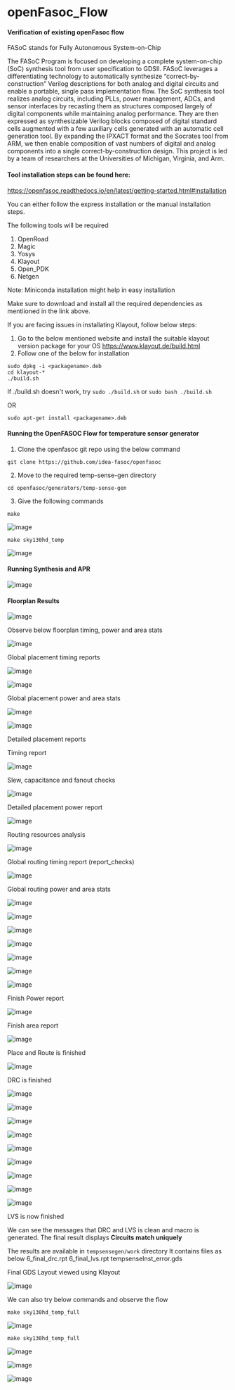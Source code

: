 # openFasoc_Flow
<h4> Verification of existing openFasoc flow </h4>

FASoC stands for Fully Autonomous System-on-Chip

The FASoC Program is focused on developing a complete system-on-chip (SoC) synthesis tool from user specification to GDSII. FASoC leverages a differentiating technology to automatically synthesize “correct-by-construction” Verilog descriptions for both analog and digital circuits and enable a portable, single pass implementation flow. The SoC synthesis tool realizes analog circuits, including PLLs, power management, ADCs, and sensor interfaces by recasting them as structures composed largely of digital components while maintaining analog performance. They are then expressed as synthesizable Verilog blocks composed of digital standard cells augmented with a few auxiliary cells generated with an automatic cell generation tool. By expanding the IPXACT format and the Socrates tool from ARM, we then enable composition of vast numbers of digital and analog components into a single correct-by-construction design. This project is led by a team of researchers at the Universities of Michigan, Virginia, and Arm.

<h4> Tool installation steps can be found here: </h4>

https://openfasoc.readthedocs.io/en/latest/getting-started.html#installation

You can either follow the express installation or the manual installation steps.

The following tools will be required
1. OpenRoad
2. Magic
3. Yosys
4. Klayout
5. Open_PDK
6. Netgen

Note: Miniconda installation might help in easy installation

Make sure to download and install all the required dependencies as mentiioned in the link above.

If you are facing issues in installating Klayout, follow below steps:
1. Go to the below mentioned website and install the suitable klayout version package for your OS
https://www.klayout.de/build.html
2. Follow one of the below for installation
```
sudo dpkg -i <packagename>.deb
cd klayout-*
./build.sh
````
If ./build.sh doesn't work, try ``` sudo ./build.sh ``` or ``` sudo bash ./build.sh ```

OR 

```
sudo apt-get install <packagename>.deb
```

<h4> Running the OpenFASOC Flow for temperature sensor generator </h4>

1. Clone the openfasoc git repo using the below command

```
git clone https://github.com/idea-fasoc/openfasoc
```

2. Move to the required temp-sense-gen directory 
```
cd openfasoc/generators/temp-sense-gen
```

3. Give the following commands

```
make

```

![image](https://user-images.githubusercontent.com/110677094/198135692-616313f9-68f3-493f-816b-73f091eef640.png)

```
make sky130hd_temp
```

![image](https://user-images.githubusercontent.com/110677094/198135936-98aaec16-ad55-48e7-8def-fc932b769157.png)

<h4> Running Synthesis and APR </h4>

![image](https://user-images.githubusercontent.com/110677094/198136347-0871fcbe-b11c-4ef4-ad29-9933c8e5831e.png)

<h4> Floorplan Results </h4>

![image](https://user-images.githubusercontent.com/110677094/198136608-2bb01a10-ab23-477f-aee5-5ca1c2308872.png)

Observe below floorplan timing, power and area stats

![image](https://user-images.githubusercontent.com/110677094/198136780-8d9e0694-09b9-4966-b8dc-c76297af7375.png)

Global placement timing reports

![image](https://user-images.githubusercontent.com/110677094/198137210-75a2d74b-b561-4888-8e3d-3a53bfaca9e9.png)

![image](https://user-images.githubusercontent.com/110677094/198137389-0ac4c572-defe-4933-8ccd-1027eeb78443.png)

Global placement power and area stats

![image](https://user-images.githubusercontent.com/110677094/198137460-4329a005-32a2-4dd9-b431-2064868d4d80.png)

![image](https://user-images.githubusercontent.com/110677094/198137719-069de85d-d636-4d3e-b1ac-0fce8568877c.png)

Detailed placement reports

Timing report

![image](https://user-images.githubusercontent.com/110677094/198137963-76a03034-14a7-4c90-8371-61538989824b.png)

Slew, capacitance and fanout checks

![image](https://user-images.githubusercontent.com/110677094/198138295-fb46e910-0e80-4754-b7f1-41a9e6b15c45.png)

Detailed placement power report

![image](https://user-images.githubusercontent.com/110677094/198138473-50fc5271-967a-409f-bb23-b2396cb6e82c.png)

Routing resources analysis

![image](https://user-images.githubusercontent.com/110677094/198138650-8a8fd0d7-89a7-482e-8b37-d5772ed1171a.png)

Global routing timing report (report_checks)

![image](https://user-images.githubusercontent.com/110677094/198138758-eff674d2-57a0-4e77-ae76-3835f23ca636.png)

Global routing power and area stats

![image](https://user-images.githubusercontent.com/110677094/198138827-019f9897-0297-47cd-ac50-5744d9db7b30.png)

![image](https://user-images.githubusercontent.com/110677094/198138904-a6393502-4b6e-43b8-9d74-735b3776f738.png)

![image](https://user-images.githubusercontent.com/110677094/198139204-3679f670-e444-49c6-b74f-be7121a44765.png)

![image](https://user-images.githubusercontent.com/110677094/198139299-988823ae-6d50-4303-981b-6c9b689823cb.png)

![image](https://user-images.githubusercontent.com/110677094/198139365-a3a850c4-d390-4ade-b07a-7ea9d91283c9.png)

![image](https://user-images.githubusercontent.com/110677094/198139741-866dfa0c-599b-4386-bf7f-529bc643e14d.png)

![image](https://user-images.githubusercontent.com/110677094/198139850-a05eb2f5-0dd5-4f32-9d05-16c73b13409c.png)

Finish Power report

![image](https://user-images.githubusercontent.com/110677094/198140225-4fafc61b-313a-4ffe-bfd8-de3ebb4a43cc.png)

Finish area report

![image](https://user-images.githubusercontent.com/110677094/198140344-8972c13e-4114-4d34-b359-a59cb7e7a7ca.png)

Place and Route is finished

![image](https://user-images.githubusercontent.com/110677094/198140436-9973441f-06a4-464f-84e5-32a8b5b9584a.png)

DRC is finished

![image](https://user-images.githubusercontent.com/110677094/198140519-1e0fbde2-8a4b-4799-88ca-ce5b0e9c6e80.png)


![image](https://user-images.githubusercontent.com/110677094/198140579-36c67d19-4944-4397-a38c-6dbfaba3fdcb.png)

![image](https://user-images.githubusercontent.com/110677094/198140711-b29a5240-78b3-4376-851b-34da3760160a.png)

![image](https://user-images.githubusercontent.com/110677094/198140807-0aa0c0b3-c1cb-4dd1-8c72-1fba516d329e.png)

![image](https://user-images.githubusercontent.com/110677094/198140904-bf995532-21c1-40a7-9d40-f12f9d80ab0a.png)

![image](https://user-images.githubusercontent.com/110677094/198140966-83111655-06e8-4bb0-a39e-6a2dad8b02b6.png)

![image](https://user-images.githubusercontent.com/110677094/198141034-a198141f-37b5-412b-bd29-7a9e7c046f33.png)

![image](https://user-images.githubusercontent.com/110677094/198141181-66fc0f90-2ef4-4656-8a04-888df6beae8d.png)

![image](https://user-images.githubusercontent.com/110677094/198141297-2dfc1f55-0871-49d1-b1b8-3153e27f8231.png)

LVS is now finished

We can see the messages that DRC and LVS is clean and macro is generated. 
The final result displays <b>Circuits match uniquely</b>

The results are available in ``` tempsensegen/work ``` directory
It contains files as below
6_final_drc.rpt
6_final_lvs.rpt
tempsenseInst_error.gds


Final GDS Layout viewed using Klayout

![image](https://user-images.githubusercontent.com/110677094/199008858-b1249029-76c4-4838-aa96-085209cba271.png)


We can also try below commands and observe the flow

```
make sky130hd_temp_full
```


![image](https://user-images.githubusercontent.com/110677094/198141448-52d93700-bd0a-4ce1-985a-d3c1c1955efd.png)

```
make sky130hd_temp_full
```

![image](https://user-images.githubusercontent.com/110677094/198141606-01ef7e86-eee1-49b0-b01e-17974299ad89.png)

![image](https://user-images.githubusercontent.com/110677094/198141917-03257451-c49f-4522-ba6d-e83b8ba2b21f.png)

![image](https://user-images.githubusercontent.com/110677094/198245866-5eb9ac6a-d088-4e96-8a1b-7f93997dd1e9.png)
